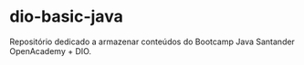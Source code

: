 # dio-basic-java
Repositório dedicado a armazenar conteúdos do Bootcamp Java Santander OpenAcademy + DIO.
